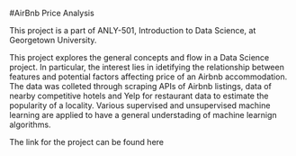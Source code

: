 
#AirBnb Price Analysis

This project is a part of ANLY-501, Introduction to Data Science, at Georgetown University.

This project explores the general concepts and flow in a Data Science project. In particular, the interest lies in idetifying the
relationship between features and potential factors affecting price of an Airbnb accommodation. The data was colleted through scraping APIs of
Airbnb listings, data of nearby competitive hotels and Yelp for restaurant data to estimate the popularity of a locality.
Various supervised and unsupervised machine learning are applied to have a general understading of machine learnign algorithms.

The link for the project can be found here
